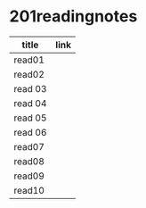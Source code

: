 # 201readingnotes 

|title	    |link	                  
| ---       | ----------- 
| read01|   |  [class-01](https://asyamoh.github.io/201readingnotes.github.io/class-01)  |	          
|read02 |   |                                                                            |		          
|read 03|   |                                                                            |	                
|read 04|   |                                                                            | 
|read 05|   |                                                                            |
|read 06|   |                                                                            |
| read07|   |                                                                                                             
|read08 |   |                                                                            |
|read09 |   |                                                                            |
|read10 |   |                                                                            |                                